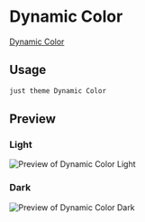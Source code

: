 # Dynamic Color

[Dynamic Color](https://rodydavis.com)

## Usage

```bash
just theme Dynamic Color
```

## Preview

### Light

![Preview of Dynamic Color Light](preview-light.png)

### Dark

![Preview of Dynamic Color Dark](preview-dark.png)
